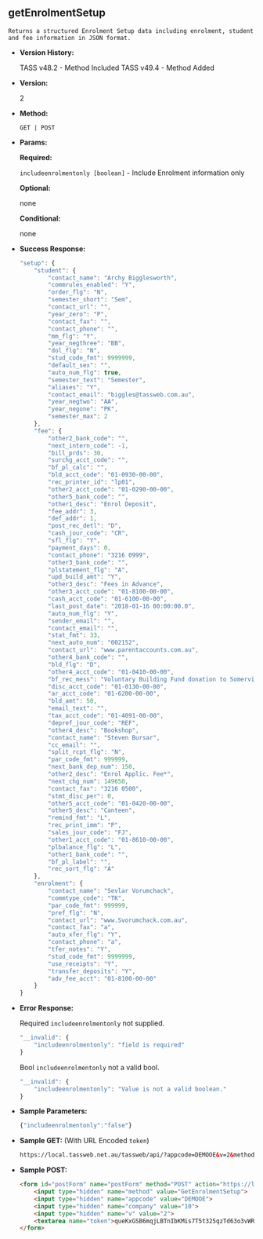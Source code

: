 **getEnrolmentSetup**
----
	Returns a structured Enrolment Setup data including enrolment, student and fee information in JSON format.
	
* **Version History:**

	TASS v48.2 - Method Included
	TASS v49.4 - Method Added

* **Version:**

	2

* **Method:**

	`GET | POST`
  
* **Params:**

   **Required:**
 
	`includeenrolmentonly [boolean]` - Include Enrolment information only                    

   **Optional:**

	none

   **Conditional:**

	none

* **Success Response:**

    ```javascript
    "setup": {
		"student": {
			"contact_name": "Archy Bigglesworth",
			"commrules_enabled": "Y",
			"order_flg": "N",
			"semester_short": "Sem",
			"contact_url": "",
			"year_zero": "P",
			"contact_fax": "",
			"contact_phone": "",
			"mm_flg": "Y",
			"year_negthree": "BB",
			"dol_flg": "N",
			"stud_code_fmt": 9999999,
			"default_sex": "",
			"auto_num_flg": true,
			"semester_text": "Semester",
			"aliases": "Y",
			"contact_email": "biggles@tassweb.com.au",
			"year_negtwo": "AA",
			"year_negone": "PK",
			"semester_max": 2
		},
		"fee": {
			"other2_bank_code": "",
			"next_intern_code": -1,
			"bill_prds": 30,
			"surchg_acct_code": "",
			"bf_pl_calc": "",
			"bld_acct_code": "01-0930-00-00",
			"rec_printer_id": "lp01",
			"other2_acct_code": "01-0290-00-00",
			"other5_bank_code": "",
			"other1_desc": "Enrol Deposit",
			"fee_addr": 3,
			"def_addr": 1,
			"post_rec_detl": "D",
			"cash_jour_code": "CR",
			"sfl_flg": "Y",
			"payment_days": 0,
			"contact_phone": "3216 0999",
			"other3_bank_code": "",
			"plstatement_flg": "A",
			"upd_build_amt": "Y",
			"other3_desc": "Fees in Advance",
			"other3_acct_code": "01-8100-00-00",
			"cash_acct_code": "01-6100-00-00",
			"last_post_date": "2018-01-16 00:00:00.0",
			"auto_num_flg": "Y",
			"sender_email": "",
			"contact_email": "",
			"stat_fmt": 33,
			"next_auto_num": "002152",
			"contact_url": "www.parentaccounts.com.au",
			"other4_bank_code": "",
			"bld_flg": "D",
			"other4_acct_code": "01-0410-00-00",
			"bf_rec_mess": "Voluntary Building Fund donation to Somerville House Building Fund\r\n\r\nYour financial involvement reinforces and recognises the support provided by past families and members of the current School community by providing assistance with the School's ongoing development programs.  We are most appreciative of your investment in the School's future.\r\n\r\nSection 30-15 of the Income Tax Assessment Act 1997 allows for tax deductibility for this gift.  Please use this letter as an official receipt for taxation purposes.",
			"disc_acct_code": "01-0130-00-00",
			"ar_acct_code": "01-6200-00-00",
			"bld_amt": 50,
			"email_text": "",
			"tax_acct_code": "01-4091-00-00",
			"depref_jour_code": "REF",
			"other4_desc": "Bookshop",
			"contact_name": "Steven Bursar",
			"cc_email": "",
			"split_rcpt_flg": "N",
			"par_code_fmt": 999999,
			"next_bank_dep_num": 150,
			"other2_desc": "Enrol Applic. Fee*",
			"next_chg_num": 149650,
			"contact_fax": "3216 0500",
			"stmt_disc_per": 0,
			"other5_acct_code": "01-0420-00-00",
			"other5_desc": "Canteen",
			"remind_fmt": "L",
			"rec_print_imm": "P",
			"sales_jour_code": "FJ",
			"other1_acct_code": "01-8610-00-00",
			"plbalance_flg": "L",
			"other1_bank_code": "",
			"bf_pl_label": "",
			"rec_sort_flg": "A"
		},
		"enrolment": {
			"contact_name": "Sevlar Vorumchack",
			"commtype_code": "TK",
			"par_code_fmt": 999999,
			"pref_flg": "N",
			"contact_url": "www.Svorumchack.com.au",
			"contact_fax": "a",
			"auto_xfer_flg": "Y",
			"contact_phone": "a",
			"tfer_notes": "Y",
			"stud_code_fmt": 9999999,
			"use_receipts": "Y",
			"transfer_deposits": "Y",
			"adv_fee_acct": "01-8100-00-00"
		}
	}
    ```
 
* **Error Response:**

    Required `includeenrolmentonly` not supplied.
	```javascript
	"__invalid": {
		"includeenrolmentonly": "field is required"
	}
	```
	
	Bool `includeenrolmentonly` not a valid bool.
	```javascript
	"__invalid": {
		"includeenrolmentonly": "Value is not a valid boolean."
	}
	```
    
* **Sample Parameters:**

	```javascript
	{"includeenrolmentonly":"false"}
	```

* **Sample GET:** (With URL Encoded `token`)

	```HTML
	https://local.tassweb.net.au/tassweb/api/?appcode=DEMOOE&v=2&method=GetEnrolmentSetup&token=queKxGSB6mqjLBTnIbKMis7T5t325qzTd63o3vWRs66biSN5GZVZJ9BXHdqHfiEt&company=10
	```
  
* **Sample POST:**

	```HTML
	<form id="postForm" name="postForm" method="POST" action="https://local.tassweb.net.au/tassweb/api/">
		<input type="hidden" name="method" value="GetEnrolmentSetup">
		<input type="hidden" name="appcode" value="DEMOOE">
		<input type="hidden" name="company" value="10">
		<input type="hidden" name="v" value="2">
		<textarea name="token">queKxGSB6mqjLBTnIbKMis7T5t325qzTd63o3vWRs66biSN5GZVZJ9BXHdqHfiEt</textarea>
	</form>
	```